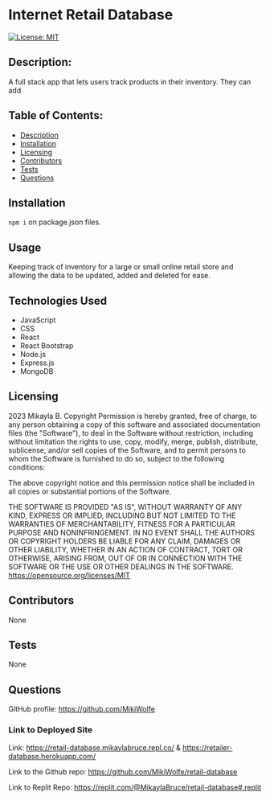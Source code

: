 # Internet Retail Database

[![License: MIT](https://img.shields.io/badge/License-MIT-yellow.svg)](https://opensource.org/licenses/MIT)

## Description:
A full stack app that lets users track products in their inventory. They can add 
## Table of Contents:

- [Description](#description)
- [Installation](#installation)
- [Licensing](#licensing)
- [Contributors](#contributors)
- [Tests](#tests)
- [Questions](#questions)

## Installation

`npm i` on package.json files.

## Usage

Keeping track of inventory for a large or small online retail store and allowing the data to be updated, added and deleted for ease.
## Technologies Used
- JavaScript
- CSS
- React
- React Bootstrap
- Node.js
- Express.js
- MongoDB 

## Licensing

2023 Mikayla B.
Copyright Permission is hereby granted, free of charge,
to any person obtaining a copy of this software and associated documentation files (the "Software"), to deal in
the Software without restriction, including without limitation the rights to use, copy, modify, merge, publish,
distribute, sublicense, and/or sell
copies of the Software, and to permit persons to whom the Software is furnished to do so,
subject to the following conditions:

The above copyright notice and this permission notice shall be included in all copies or substantial
portions of the Software.

THE SOFTWARE IS PROVIDED "AS IS", WITHOUT WARRANTY OF ANY KIND, EXPRESS OR IMPLIED, INCLUDING BUT NOT LIMITED TO
THE WARRANTIES OF MERCHANTABILITY, FITNESS FOR A PARTICULAR PURPOSE AND NONINFRINGEMENT. IN NO EVENT SHALL THE
AUTHORS OR COPYRIGHT HOLDERS BE LIABLE FOR ANY CLAIM, DAMAGES OR OTHER LIABILITY, WHETHER IN AN ACTION OF CONTRACT,
TORT OR OTHERWISE, ARISING FROM, OUT OF OR IN CONNECTION WITH THE SOFTWARE OR THE USE OR OTHER DEALINGS IN THE
SOFTWARE.
https://opensource.org/licenses/MIT

## Contributors

None

## Tests

None

## Questions

GitHub profile: https://github.com/MikiWolfe



### Link to Deployed Site
Link: https://retail-database.mikaylabruce.repl.co/ & https://retailer-database.herokuapp.com/

Link to the Github repo: https://github.com/MikiWolfe/retail-database

Link to Replit Repo: https://replit.com/@MikaylaBruce/retail-database#.replit


